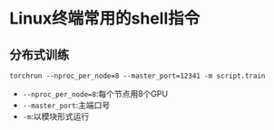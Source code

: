 # Linux终端常用的shell指令

## 分布式训练

`torchrun --nproc_per_node=8 --master_port=12341 -m script.train`

* `--nproc_per_node=8`:每个节点用8个GPU
* `--master_port`:主端口号
* `-m`:以模块形式运行
